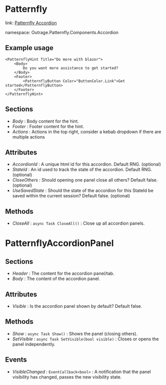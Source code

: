 ﻿

# Patternfly 

link: [Patternfly Accordion](https://www.patternfly.org/v4/components/accordion)

namespace: Outrage.Patternfly.Components.Accordion

## Example usage
```
<PatternflyHint Title="Do more with blazor">
    <Body>
        Do you want more assistance to get started?
    </Body>
    <Footer>
        <PatternflyButton Color="ButtonColor.Link">Get started</PatternflyButton>
    </Footer>
</PatternflyHint>
```
## Sections

* *Body* : Body content for the hint.
* *Footer* : Footer content for the hint.
* *Actions* : Actions in the top right, consider a kebab dropdown if there are multiple actions

## Attributes

* *AccordionId* : A unique html id for this accordion. Default RNG. (optional)
* *StateId* : An id used to track the state of the accordion. Default RNG. (optional)
* *CloseOthers* : Should opening one panel close all others? Default false. (optional)
* *UseSavedState* : Should the state of the accordion for this StateId be saved within the current session? Default false. (optional)

## Methods

* *CloseAll* : `async Task CloseAll()` : Close up all accordion panels.

# PatternflyAccordionPanel

## Sections

* *Header* : The content for the accordion panel/tab.
* *Body* : The content of the accordion panel.

## Attributes

* *Visible* : Is the accordion panel shown by default? Default false.

## Methods

* *Show* : `async Task Show()` : Shows the panel (closing others).
* *SetVisible* : `async Task SetVisible(bool visible)` : Closes or opens the panel independently.

## Events

* *VisibleChanged* : `EventCallback<bool>` : A notification that the panel visibility has changed, passes the new visibility state.